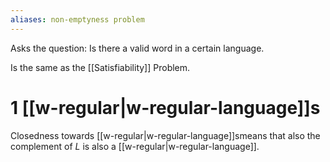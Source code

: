 ```yaml
---
aliases: non-emptyness problem
---
```

Asks the question: Is there a valid word in a certain language.

Is the same as the [[Satisfiability]] Problem.
# 1 [[w-regular|w-regular-language]]s
Closedness towards [[w-regular|w-regular-language]]smeans that also the complement of $L$ is also a [[w-regular|w-regular-language]].

